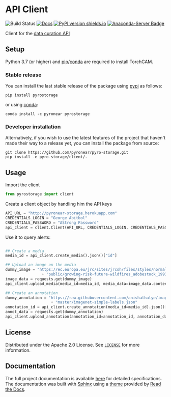 # API Client

![Build Status](https://github.com/pyronear/pyro-storage/workflows/client/badge.svg)  [![Docs](https://img.shields.io/badge/docs-available-blue.svg)](http://pyronear.org/pyro-storage) [![PyPI version shields.io](https://img.shields.io/pypi/v/pyrostorage.svg)](https://pypi.python.org/pypi/pyrostorage/) [![Anaconda-Server Badge](https://anaconda.org/pyronear/pyrostorage/badges/version.svg)](https://anaconda.org/pyronear/pyrostorage)

Client for the [data curation API](https://github.com/pyronear/pyro-storage)


## Setup

Python 3.7 (or higher) and [pip](https://pip.pypa.io/en/stable/)/[conda](https://docs.conda.io/en/latest/miniconda.html) are required to install TorchCAM.

### Stable release

You can install the last stable release of the package using [pypi](https://pypi.org/project/pyrostorage/) as follows:

```shell
pip install pyrostorage
```

or using [conda](https://anaconda.org/pyronear/pyrostorage):

```shell
conda install -c pyronear pyrostorage
```

### Developer installation

Alternatively, if you wish to use the latest features of the project that haven't made their way to a release yet, you can install the package from source:

```shell
git clone https://github.com/pyronear/pyro-storage.git
pip install -e pyro-storage/client/.
```


## Usage

Import the client

```python
from pyrostorage import client
```

Create a client object by handling him the API keys

```python
API_URL = "http://pyronear-storage.herokuapp.com"
CREDENTIALS_LOGIN = "George Abitbol"
CREDENTIALS_PASSWORD = "AStrong Password"
api_client = client.Client(API_URL, CREDENTIALS_LOGIN, CREDENTIALS_PASSWORD)
```

Use it to query alerts:
```python

## Create a media
media_id = api_client.create_media().json()["id"]

## Upload an image on the media
dummy_image = "https://ec.europa.eu/jrc/sites/jrcsh/files/styles/normal-responsive/" \
                + "public/growing-risk-future-wildfires_adobestock_199370851.jpeg"
image_data = requests.get(dummy_image)
api_client.upload_media(media_id=media_id, media_data=image_data.content)

## Create an annotation
dummy_annotation = "https://raw.githubusercontent.com/anishathalye/imagenet-simple-labels/" \
					+ "master/imagenet-simple-labels.json"
annotation_id = api_client.create_annotation(media_id=media_id).json()["id"]
annot_data = requests.get(dummy_annotation)
api_client.upload_annotation(annotation_id=annotation_id, annotation_data=annot_data.content)

```


## License

Distributed under the Apache 2.0 License. See [`LICENSE`](LICENSE) for more information.



## Documentation

The full project documentation is available [here](http://pyronear.org/pyro-storage) for detailed specifications. The documentation was built with [Sphinx](https://www.sphinx-doc.org/) using a [theme](https://github.com/readthedocs/sphinx_rtd_theme) provided by [Read the Docs](https://readthedocs.org/).
